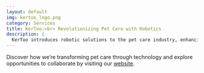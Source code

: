 ```yaml
---
layout: default
img: kertoo_logo.png
category: Services
title: KerToo:<br> Revolutionizing Pet Care with Robotics
description: |
  KerToo introduces robotic solutions to the pet care industry, enhancing the lives of pets and owners by automating care tasks and offering smart, interactive companions that adapt to individual pet behaviors and needs.
---
```


Discover how we’re transforming pet care through technology and explore opportunities to collaborate by visiting our [website](http://aierlab.tech).
